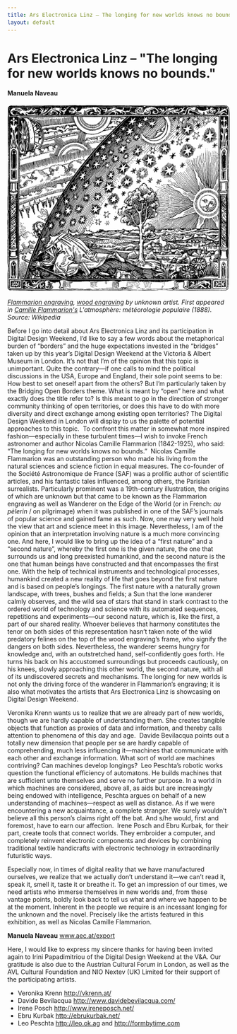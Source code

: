```yaml
---
title: Ars Electronica Linz – The longing for new worlds knows no bounds.
layout: default
---
```


# Ars Electronica Linz – "The longing for new worlds knows no bounds."

#### Manuela Naveau

![Image](Images/18_AEL_Image1.jpg)

*[Flammarion engraving](https://en.wikipedia.org/wiki/Flammarion_engraving), [wood engraving](https://en.wikipedia.org/wiki/wood_engraving) by unknown artist. First appeared in [Camille Flammarion's](https://en.wikipedia.org/wiki/Camille_Flammarion) L'atmosphère: météorologie populaire (1888).*
*Source: Wikipedia*

Before I go into detail about Ars Electronica Linz and its participation in Digital Design Weekend, I’d like to say a few words about the metaphorical burden of “borders” and the huge expectations invested in the “bridges” taken up by this year’s Digital Design Weekend at the Victoria & Albert Museum in London. It’s not that I’m of the opinion that this topic is unimportant. Quite the contrary—if one calls to mind the political discussions in the USA, Europe and England, their sole point seems to be: How best to set oneself apart from the others? But I’m particularly taken by the Bridging Open Borders theme. What is meant by “open” here and what exactly does the title refer to? Is this meant to go in the direction of stronger community thinking of open territories, or does this have to do with more diversity and direct exchange among existing open territories? The Digital Design Weekend in London will display to us the palette of potential approaches to this topic.
 To confront this matter in somewhat more inspired fashion—especially in these turbulent times—I wish to invoke French astronomer and author Nicolas Camille Flammarion (1842-1925), who said: “The longing for new worlds knows no bounds.”
 Nicolas Camille Flammarion was an outstanding person who made his living from the natural sciences and science fiction in equal measures. The co-founder of the Société Astronomique de France (SAF) was a prolific author of scientific articles, and his fantastic tales influenced, among others, the Parisian surrealists. Particularly prominent was a 19th-century illustration, the origins of which are unknown but that came to be known as the Flammarion engraving as well as Wanderer on the Edge of the World (or in French: *au pèlerin* / on pilgrimage) when it was published in one of the SAF’s journals of popular science and gained fame as such. Now, one may very well hold the view that art and science meet in this image. Nevertheless, I am of the opinion that an interpretation involving nature is a much more convincing one. And here, I would like to bring up the idea of a “first nature” and a “second nature”, whereby the first one is the given nature, the one that surrounds us and long preexisted humankind, and the second nature is the one that human beings have constructed and that encompasses the first one. With the help of technical instruments and technological processes, humankind created a new reality of life that goes beyond the first nature and is based on people’s longings. The first nature with a naturally grown landscape, with trees, bushes and fields; a Sun that the lone wanderer calmly observes, and the wild sea of stars that stand in stark contrast to the ordered world of technology and science with its automated sequences, repetitions and experiments—our second nature, which is, like the first, a part of our shared reality. Whoever believes that harmony constitutes the tenor on both sides of this representation hasn’t taken note of the wild predatory felines on the top of the wood engraving’s frame, who signify the dangers on both sides. Nevertheless, the wanderer seems hungry for knowledge and, with an outstretched hand, self-confidently goes forth. He turns his back on his accustomed surroundings but proceeds cautiously, on his knees, slowly approaching this other world, the second nature, with all of its undiscovered secrets and mechanisms.
The longing for new worlds is not only the driving force of the wanderer in Flammarion’s engraving; it is also what motivates the artists that Ars Electronica Linz is showcasing on Digital Design Weekend.

Veronika Krenn wants us to realize that we are already part of new worlds, though we are hardly capable of understanding them. She creates tangible objects that function as proxies of data and information, and thereby calls attention to phenomena of this day and age.
 Davide Bevilacqua points out a totally new dimension that people per se are hardly capable of comprehending, much less influencing it—machines that communicate with each other and exchange information. What sort of world are machines contriving? Can machines develop longings?
 Leo Peschta’s robotic works question the functional efficiency of automatons. He builds machines that are sufficient unto themselves and serve no further purpose. In a world in which machines are considered, above all, as aids but are increasingly being endowed with intelligence, Peschta argues on behalf of a new understanding of machines—respect as well as distance. As if we were encountering a new acquaintance, a complete stranger. We surely wouldn’t believe all this person’s claims right off the bat. And s/he would, first and foremost, have to earn our affection.
 Irene Posch and Ebru Kurbak, for their part, create tools that connect worlds. They embroider a computer, and completely reinvent electronic components and devices by combining traditional textile handicrafts with electronic technology in extraordinarily futuristic ways.

Especially now, in times of digital reality that we have manufactured ourselves, we realize that we actually don’t understand it—we can’t read it, speak it, smell it, taste it or breathe it. To get an impression of our times, we need artists who immerse themselves in new worlds and, from these vantage points, boldly look back to tell us what and where we happen to be at the moment. Inherent in the people we require is an incessant longing for the unknown and the novel. Precisely like the artists featured in this exhibition, as well as Nicolas Camille Flammarion.

**Manuela Naveau**
www.aec.at/export

Here, I would like to express my sincere thanks for having been invited again to Irini Papadimitriou of the Digital Design Weekend at the V&A. Our gratitude is also due to the Austrian Cultural Forum in London, as well as the AVL Cultural Foundation and NIO Nextev (UK) Limited for their support of the participating artists.

- Veronika Krenn http://vkrenn.at/
- Davide Bevilacqua http://www.davidebevilacqua.com/
- Irene Posch http://www.ireneposch.net/
- Ebru Kurbak http://ebrukurbak.net/
- Leo Peschta http://leo.ok.ag and http://formbytime.com